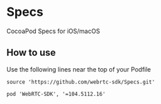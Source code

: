 # Specs

CocoaPod Specs for iOS/macOS

## How to use

Use the following lines near the top of your Podfile

```podspec
source 'https://github.com/webrtc-sdk/Specs.git'
```

```podspec
pod 'WebRTC-SDK', '=104.5112.16'
```
